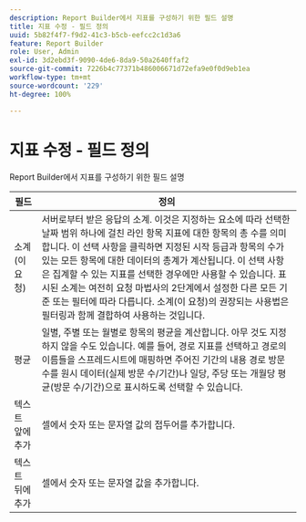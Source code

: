 ```yaml
---
description: Report Builder에서 지표를 구성하기 위한 필드 설명
title: 지표 수정 - 필드 정의
uuid: 5b82f4f7-f9d2-41c3-b5cb-eefcc2c1d3a6
feature: Report Builder
role: User, Admin
exl-id: 3d2ebd3f-9090-4de6-8da9-50a2640ffaf2
source-git-commit: 7226b4c77371b486006671d72efa9e0f0d9eb1ea
workflow-type: tm+mt
source-wordcount: '229'
ht-degree: 100%

---
```


# 지표 수정 - 필드 정의

Report Builder에서 지표를 구성하기 위한 필드 설명

| 필드 | 정의 |
|--- |--- |
| 소계(이 요청) | 서버로부터 받은 응답의 소계. 이것은 지정하는 요소에 따라 선택한 날짜 범위 하나에 걸친 라인 항목 지표에 대한 항목의 총 수를 의미합니다. 이 선택 사항을 클릭하면 지정된 시작 등급과 항목의 수가 있는 모든 항목에 대한 데이터의 총계가 계산됩니다.  이 선택 사항은 집계할 수 있는 지표를 선택한 경우에만 사용할 수 있습니다. 표시된 소계는 여전히 요청 마법사의 2단계에서 설정한 다른 모든 기준 또는 필터에 따라 다릅니다. 소계(이 요청)의 권장되는 사용법은 필터링과 함께 결합하여 사용하는 것입니다. |
| 평균 | 일별, 주별 또는 월별로 항목의 평균을 계산합니다. 아무 것도 지정하지 않을 수도 있습니다.  예를 들어, 경로 지표를 선택하고 경로의 이름들을 스프레드시트에 매핑하면 주어진 기간의 내용 경로 방문 수를 원시 데이터(실제 방문 수/기간)나 일당, 주당 또는 개월당 평균(방문 수/기간)으로 표시하도록 선택할 수 있습니다. |
| 텍스트 앞에 추가 | 셀에서 숫자 또는 문자열 값의 접두어를 추가합니다. |
| 텍스트 뒤에 추가 | 셀에서 숫자 또는 문자열 값을 추가합니다. |
